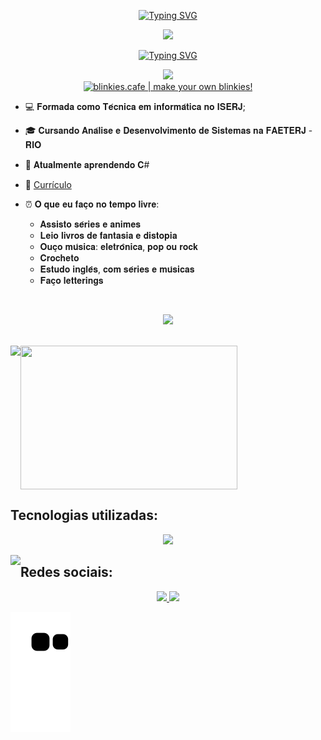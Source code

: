<p align="center">
<a href="https://git.io/typing-svg"><img src="https://readme-typing-svg.demolab.com?font=Press+Start+2P&pause=1000&color=F7F7F7&center=true&vCenter=true&width=435&lines=Oie%2C+sou+Vit%C3%B3ria!+" alt="Typing SVG" /></a></p>

<p align="center">
<img src="https://images-wixmp-ed30a86b8c4ca887773594c2.wixmp.com/f/86e69691-c60c-4b13-82d7-c0b6a980c1e8/d73xlpe-e0641019-6683-4d88-9088-21d914b28d38.png?token=eyJ0eXAiOiJKV1QiLCJhbGciOiJIUzI1NiJ9.eyJzdWIiOiJ1cm46YXBwOjdlMGQxODg5ODIyNjQzNzNhNWYwZDQxNWVhMGQyNmUwIiwiaXNzIjoidXJuOmFwcDo3ZTBkMTg4OTgyMjY0MzczYTVmMGQ0MTVlYTBkMjZlMCIsIm9iaiI6W1t7InBhdGgiOiJcL2ZcLzg2ZTY5NjkxLWM2MGMtNGIxMy04MmQ3LWMwYjZhOTgwYzFlOFwvZDczeGxwZS1lMDY0MTAxOS02NjgzLTRkODgtOTA4OC0yMWQ5MTRiMjhkMzgucG5nIn1dXSwiYXVkIjpbInVybjpzZXJ2aWNlOmZpbGUuZG93bmxvYWQiXX0.GMGYiV2S2VMsl_nyxlRWkBwtsBBo5hz2RGM-KeNuaBE"/></p>


<p align="center">
<a href="https://git.io/typing-svg"><img src="https://readme-typing-svg.demolab.com?font=Press+Start+2P&size=16&duration=1&pause=1000&color=F7F7F7&center=true&vCenter=true&width=1000vw&lines=Apaixonada+por+estudar+e+aprender" alt="Typing SVG" /></a>
</p>

<p align="center">
<img src="https://media.giphy.com/media/137EaR4vAOCn1S/giphy.gif" >
  <br/>
<a href='https://blinkies.cafe' target='_blank'><img src='https://i.imgur.com/VeUzdHZ.gif' alt='blinkies.cafe | make your own blinkies!'></a>
</p>
  
- 💻 𝐅𝐨𝐫𝐦𝐚𝐝𝐚 𝐜𝐨𝐦𝐨 𝐓𝐞́𝐜𝐧𝐢𝐜𝐚 𝐞𝐦 𝐢𝐧𝐟𝐨𝐫𝐦𝐚́𝐭𝐢𝐜𝐚 𝐧𝐨 𝐈𝐒𝐄𝐑𝐉;

- 🎓 𝐂𝐮𝐫𝐬𝐚𝐧𝐝𝐨 𝐀𝐧𝐚́𝐥𝐢𝐬𝐞 𝐞 𝐃𝐞𝐬𝐞𝐧𝐯𝐨𝐥𝐯𝐢𝐦𝐞𝐧𝐭𝐨 𝐝𝐞 𝐒𝐢𝐬𝐭𝐞𝐦𝐚𝐬 𝐧𝐚 𝐅𝐀𝐄𝐓𝐄𝐑𝐉 - 𝐑𝐈𝐎

- 🌱 𝐀𝐭𝐮𝐚𝐥𝐦𝐞𝐧𝐭𝐞 𝐚𝐩𝐫𝐞𝐧𝐝𝐞𝐧𝐝𝐨 𝐂# 

- 📄 [Currículo](https://drive.google.com/file/d/1x9_G7-FU6lMjNBGQr2bVFp8wjO_1DyuJ/view?usp=sharing)

- ⏰ 𝐎 𝐪𝐮𝐞 𝐞𝐮 𝐟𝐚𝐜̧𝐨 𝐧𝐨 𝐭𝐞𝐦𝐩𝐨 𝐥𝐢𝐯𝐫𝐞:
  - 𝐀𝐬𝐬𝐢𝐬𝐭𝐨 𝐬𝐞́𝐫𝐢𝐞𝐬 𝐞 𝐚𝐧𝐢𝐦𝐞𝐬
  - 𝐋𝐞𝐢𝐨 𝐥𝐢𝐯𝐫𝐨𝐬 𝐝𝐞 𝐟𝐚𝐧𝐭𝐚𝐬𝐢𝐚 𝐞 𝐝𝐢𝐬𝐭𝐨𝐩𝐢𝐚 
  - 𝐎𝐮𝐜̧𝐨 𝐦𝐮́𝐬𝐢𝐜𝐚: 𝐞𝐥𝐞𝐭𝐫𝐨̂𝐧𝐢𝐜𝐚, 𝐩𝐨𝐩 𝐨𝐮 𝐫𝐨𝐜𝐤
  - 𝐂𝐫𝐨𝐜𝐡𝐞𝐭𝐨
  - 𝐄𝐬𝐭𝐮𝐝𝐨 𝐢𝐧𝐠𝐥𝐞̂𝐬, 𝐜𝐨𝐦 𝐬𝐞́𝐫𝐢𝐞𝐬 𝐞 𝐦𝐮́𝐬𝐢𝐜𝐚𝐬
  - 𝐅𝐚𝐜̧𝐨 𝐥𝐞𝐭𝐭𝐞𝐫𝐢𝐧𝐠𝐬

<br/>
<p align="center">
<img src="https://64.media.tumblr.com/e02cf7993f9bf87ee008b12a1ca90171/59cd8ff6a0224ee7-34/s400x600/a859ec36daf055e6e56d612e1918ecb70414542d.pnj"/>
 </p>
<br/>

<a href="https://github.com/VitoriaPiloto/studies-react">
<img align="center" width="347px" height="230" src="https://github-readme-stats.vercel.app/api/top-langs/?username=VitoriaPiloto&hide=Handlebars,SCSS,HTML&theme=radical&layout=compact" />
</a>

<img align="left" src="https://64.media.tumblr.com/8aa5cd769f22f961f344b92fe1e6e0c0/7eedd1e1dd07c2c3-6c/s75x75_c1/d26144006dc020f1da58a56049b580412b305dff.gifv"/>
<p align="center">
  
## Tecnologias utilizadas:

<p align="center">
  <a href="https://skillicons.dev">
    <img src="https://skillicons.dev/icons?i=bootstrap,c,css,js,figma,java,md,mysql,netlify,ps,php,react,replit,stackoverflow,vscode&theme=dark&perline=6" />
  </a>
</p>

<img align="left" src="https://64.media.tumblr.com/fd6a7acb5586e46dcd06ad07650e444a/7eedd1e1dd07c2c3-cf/s75x75_c1/c870f777fd07e990269e4a3b1747c2c3d30729af.gifv"/>

## Redes sociais:
<p align="center">
<a href="https://www.linkedin.com/in/vitoriapiloto/" target="blank"> <img src="https://skillicons.dev/icons?i=linkedin&theme=dark" /> </a>
<a href="https://instagram.com/vitoriampr" target="blank"><img src="https://skillicons.dev/icons?i=instagram&theme=dark" /></a>
</p>

![snake gif](https://github.com/VitoriaPiloto/VitoriaPiloto/blob/output/github-contribution-grid-snake.svg)

</p>
